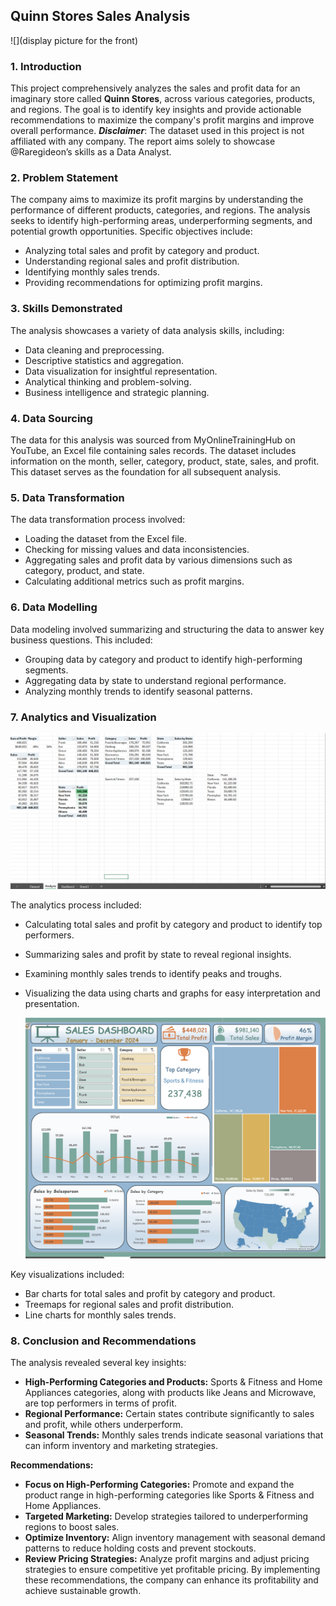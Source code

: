 ## Quinn Stores Sales Analysis

![](display picture for the front)

### 1. Introduction
This project comprehensively analyzes the sales and profit data for an imaginary store called **Quinn Stores**, across various categories, products, and regions. The goal is to identify key insights and provide actionable recommendations to maximize the company's profit margins and improve overall performance.
**_Disclaimer_**: The dataset used in this project is not affiliated with any company. The report aims solely to showcase @Raregideon’s skills as a Data Analyst. 

### 2. Problem Statement
The company aims to maximize its profit margins by understanding the performance of different products, categories, and regions. The analysis seeks to identify high-performing areas, underperforming segments, and potential growth opportunities. Specific objectives include:
- Analyzing total sales and profit by category and product.
- Understanding regional sales and profit distribution.
- Identifying monthly sales trends.
- Providing recommendations for optimizing profit margins.

### 3. Skills Demonstrated
The analysis showcases a variety of data analysis skills, including:
- Data cleaning and preprocessing.
- Descriptive statistics and aggregation.
- Data visualization for insightful representation.
- Analytical thinking and problem-solving.
- Business intelligence and strategic planning.

### 4. Data Sourcing
The data for this analysis was sourced from MyOnlineTrainingHub on YouTube, an Excel file containing sales records. The dataset includes information on the month, seller, category, product, state, sales, and profit. This dataset serves as the foundation for all subsequent analysis.

### 5. Data Transformation
The data transformation process involved:
- Loading the dataset from the Excel file.
- Checking for missing values and data inconsistencies.
- Aggregating sales and profit data by various dimensions such as category, product, and state.
- Calculating additional metrics such as profit margins.

### 6. Data Modelling
Data modeling involved summarizing and structuring the data to answer key business questions. This included:
- Grouping data by category and product to identify high-performing segments.
- Aggregating data by state to understand regional performance.
- Analyzing monthly trends to identify seasonal patterns.

### 7. Analytics and Visualization

![](Analysis.png)

The analytics process included:
- Calculating total sales and profit by category and product to identify top performers.
- Summarizing sales and profit by state to reveal regional insights.
- Examining monthly sales trends to identify peaks and troughs.
- Visualizing the data using charts and graphs for easy interpretation and presentation.

  ![](Dashboard.png)
  
Key visualizations included:
- Bar charts for total sales and profit by category and product.
- Treemaps for regional sales and profit distribution.
- Line charts for monthly sales trends.

### 8. Conclusion and Recommendations
The analysis revealed several key insights:
- **High-Performing Categories and Products:** Sports & Fitness and Home Appliances categories, along with products like Jeans and Microwave, are top performers in terms of profit.
- **Regional Performance:** Certain states contribute significantly to sales and profit, while others underperform.
- **Seasonal Trends:** Monthly sales trends indicate seasonal variations that can inform inventory and marketing strategies.

**Recommendations:**
- **Focus on High-Performing Categories:** Promote and expand the product range in high-performing categories like Sports & Fitness and Home Appliances.
- **Targeted Marketing:** Develop strategies tailored to underperforming regions to boost sales.
- **Optimize Inventory:** Align inventory management with seasonal demand patterns to reduce holding costs and prevent stockouts.
- **Review Pricing Strategies:** Analyze profit margins and adjust pricing strategies to ensure competitive yet profitable pricing.
By implementing these recommendations, the company can enhance its profitability and achieve sustainable growth.

